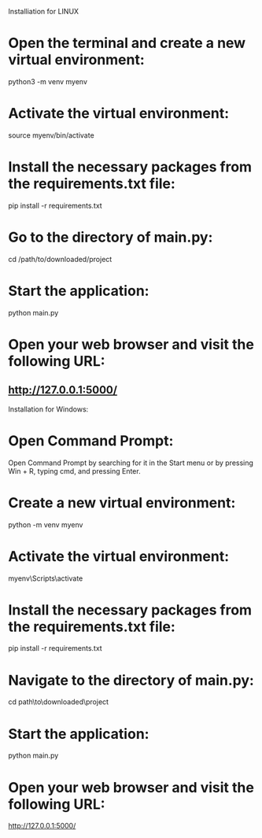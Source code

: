 Installiation for LINUX 
# Open the terminal and create a new virtual environment:
python3 -m venv myenv

# Activate the virtual environment:
source myenv/bin/activate

# Install the necessary packages from the requirements.txt file:
pip install -r requirements.txt

# Go to the directory of main.py:
cd /path/to/downloaded/project

# Start the application:
python main.py

# Open your web browser and visit the following URL:
## http://127.0.0.1:5000/
Installation for Windows:

# Open Command Prompt:
Open Command Prompt by searching for it in the Start menu or by pressing Win + R, typing cmd, and pressing Enter.

# Create a new virtual environment:
python -m venv myenv
# Activate the virtual environment:
myenv\Scripts\activate
# Install the necessary packages from the requirements.txt file:
pip install -r requirements.txt

# Navigate to the directory of main.py:
cd path\to\downloaded\project

# Start the application:
python main.py 

# Open your web browser and visit the following URL:
http://127.0.0.1:5000/
